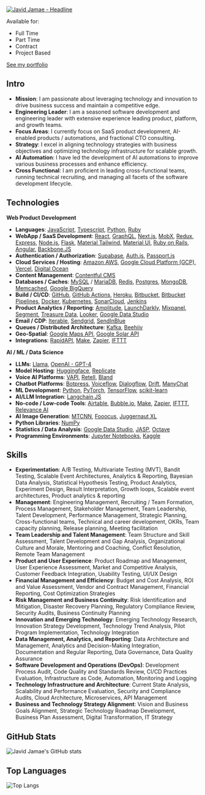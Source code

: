 <a href="https://git.io/typing-svg"><img src="https://readme-typing-svg.demolab.com?font=Fira+Code&size=40&pause=1000&color=06C996&background=FF331B00&center=true&vCenter=true&multiline=true&random=true&width=1500&height=100&lines=I+build+Web+and+AI+Products" alt="Javid Jamae - Headline" /></a>

Available for:
- Full Time
- Part Time
- Contract
- Project Based

[See my portfolio](https://github.com/javidjamae/ai-portfolio)

## Intro

- **Mission**: I am passionate about leveraging technology and innovation to drive business success and maintain a competitive edge.
- **Engineering Leader**: I am a seasoned software development and engineering leader with extensive experience leading product, platform, and growth teams.
- **Focus Areas**: I currently focus on SaaS product development, AI-enabled products / automations, and fractional CTO consulting.
- **Strategy**: I excel in aligning technology strategies with business objectives and optimizing technology infrastructure for scalable growth.
- **AI Automation**: I have led the development of AI automations to improve various business processes and enhance efficiency.
- **Cross Functional**: I am proficient in leading cross-functional teams, running technical recruiting, and managing all facets of the software development lifecycle.

## Technologies

**Web Product Development**
- **Languages**: [JavaScript](https://ecma-international.org/publications-and-standards/standards/ecma-262/), [Typescript](https://www.typescriptlang.org/), [Python](https://www.python.org/), [Ruby](https://www.ruby-lang.org)
- **WebApp / SaaS Development**:  [React](https://reactjs.org/), [GraphQL](https://graphql.org/), [Next.js](https://nextjs.org/), [MobX](https://mobx.js.org/), [Redux](https://redux.js.org/), [Express](https://expressjs.com/),  [Node.js](https://nodejs.org/), [Flask](https://github.com/pallets/flask), [Material Tailwind](https://material-tailwind.com/), [Material UI](https://mui.com/), [Ruby on Rails](https://rubyonrails.org/), [Angular](https://angular.io/), [Backbone.JS](https://backbonejs.org/)
- **Authentication / Authorization**: [Supabase](https://www.supabase.com/), [Auth.js](https://authjs.dev), [Passport.js](https://www.passportjs.org)
- **Cloud Services / Hosting**: [Amazon AWS](https://aws.amazon.com/), [Google Cloud Platform (GCP)](https://cloud.google.com/), [Vercel](https://vercel.com/), [Digital Ocean](https://www.digitalocean.com/)
- **Content Management**: [Contentful CMS](https://www.contentful.com/)
- **Databases / Caches**: [MySQL](https://www.mysql.com/) / [MariaDB](https://mariadb.org/), [Redis](https://redis.io/), [Postgres](https://www.postgresql.org/), [MongoDB](https://www.mongodb.com/), [Memcached](https://memcached.org/), [Google BigQuery](https://cloud.google.com/bigquery)
- **Build / CI/CD**: [GitHub](https://github.com/), [GitHub Actions](https://github.com/features/actions), [Heroku](https://www.heroku.com/), [Bitbucket](https://bitbucket.org/), [Bitbucket Pipelines](https://bitbucket.org/product/features/pipelines), [Docker](https://www.docker.com/), [Kubernetes](https://kubernetes.io/), [SonarCloud](https://sonarcloud.io/), [Jenkins](https://www.jenkins.io/)
- **Product Analytics / Reporting**: [Amplitude](https://amplitude.com/), [LaunchDarkly](https://launchdarkly.com/), [Mixpanel](https://mixpanel.com/), [Segment](https://segment.com/), [Treasure Data](https://www.treasuredata.com/), [Looker](https://looker.com/), [Google Data Studio](https://datastudio.google.com/)
- **Email / CDP**: [Iterable](https://www.iterable.com/), [Sendgrid](https://www.sendgrid.com/), [SendInBlue](https://www.sendinblue.com/)
- **Queues / Distributed Architecture**: [Kafka](https://kafka.apache.org/), [Beehiiv](https://www.beehiiv.com/)
- **Geo-Spatial**: [Google Maps API](https://developers.google.com/maps), [Google Solar API](https://developers.google.com/maps/documentation/solar/overview)
- **Integrations**: [RapidAPI](https://rapidapi.com/), [Make](https://make.com/), [Zapier](https://zapier.com/), [IFTTT](https://ifttt.com/)

**AI / ML / Data Science**
- **LLMs**: [Llama](https://github.com/facebookresearch/llama), [OpenAI - GPT-4](https://openai.com/)
- **Model Hosting**: [Huggingface](https://huggingface.co/), [Replicate](https://replicate.com)
- **Voice AI Platforms**: [VAPI](https://vapi.ai/), [Retell](https://www.retell.com/), [Bland](https://www.bland.ai/)
- **Chatbot Platforms**: [Botpress](https://botpress.com/), [Voiceflow](https://www.voiceflow.com/), [Dialogflow](https://dialogflow.cloud.google.com/), [Drift](https://www.drift.com/), [ManyChat](https://manychat.com/)
- **ML Development**: [Python](https://www.python.org/), [PyTorch](https://pytorch.org/), [TensorFlow](https://www.tensorflow.org/), [scikit-learn](https://scikit-learn.org/)
- **AI/LLM Integration**: [Langchain JS](https://js.langchain.com/)
- **No-code / Low-code Tools**: [Airtable](https://airtable.com/), [Bubble.io](https://bubble.io/), [Make](https://make.com/), [Zapier](https://zapier.com/), [IFTTT](https://ifttt.com/), [Relevance AI](https://relevance.ai/)
- **AI Image Generation**: [MTCNN](https://github.com/ipazc/mtcnn), [Fooocus](https://github.com/lllyasviel/Fooocus), [Juggernaut XL](https://huggingface.co/stablediffusionapi/juggernaut-xl)
- **Python Libraries**: [NumPy](https://numpy.org/)
- **Statistics / Data Analysis**: [Google Data Studio](https://datastudio.google.com/), [JASP](https://jasp-stats.org/), [Octave](https://www.gnu.org/software/octave/)
- **Programming Environments**: [Jupyter Notebooks](https://jupyter.org/), [Kaggle](https://kaggle.com)

## Skills
- **Experimentation**: A/B Testing, Multivariate Testing (MVT), Bandit Testing, Scalable Event Architectures, Analytics & Reporting, Bayesian Data Analysis, Statistical Hypothesis Testing, Product Analytics, Experiment Design, Result Interpretation, Growth loops, Scalable event architectures, Product analytics & reporting
- **Management**: Engineering Management, Recruiting / Team Formation, Process Management, Stakeholder Management, Team Leadership, Talent Development, Performance Management, Strategic Planning, Cross-functional teams, Technical and career development, OKRs, Team capacity planning, Release planning, Meeting facilitation
- **Team Leadership and Talent Management**: Team Structure and Skill Assessment, Talent Development and Gap Analysis, Organizational Culture and Morale, Mentoring and Coaching, Conflict Resolution, Remote Team Management
- **Product and User Experience**: Product Roadmap and Management, User Experience Assessment, Market and Competitive Analysis, Customer Feedback Integration, Usability Testing, UI/UX Design
- **Financial Management and Efficiency**: Budget and Cost Analysis, ROI and Value Assessment, Vendor and Contract Management, Financial Reporting, Cost Optimization Strategies
- **Risk Management and Business Continuity**: Risk Identification and Mitigation, Disaster Recovery Planning, Regulatory Compliance Review, Security Audits, Business Continuity Planning
- **Innovation and Emerging Technology**: Emerging Technology Research, Innovation Strategy Development, Technology Trend Analysis, Pilot Program Implementation, Technology Integration
- **Data Management, Analytics, and Reporting**: Data Architecture and Management, Analytics and Decision-Making Integration, Documentation and Regular Reporting, Data Governance, Data Quality Assurance
- **Software Development and Operations (DevOps)**: Development Process Audit, Code Quality and Standards Review, CI/CD Practices Evaluation, Infrastructure as Code, Automation, Monitoring and Logging
- **Technology Infrastructure and Architecture**: Current State Analysis, Scalability and Performance Evaluation, Security and Compliance Audits, Cloud Architecture, Microservices, API Management
- **Business and Technology Strategy Alignment**: Vision and Business Goals Alignment, Strategic Technology Roadmap Development, Business Plan Assessment, Digital Transformation, IT Strategy


## GitHub Stats

![Javid Jamae's GitHub stats](https://github-readme-stats.vercel.app/api?username=javidjamae&show_icons=true&theme=transparent)

## Top Languages

![Top Langs](https://github-readme-stats.vercel.app/api/top-langs/?username=javidjamae&hide_progress=true)


